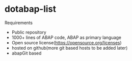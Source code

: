 # dotabap-list

Requirements
* Public repository
* 1000+ lines of ABAP code, ABAP as primary language
* Open source license(https://opensource.org/licenses)
* hosted on github(more git based hosts to be added later)
* abapGit based
